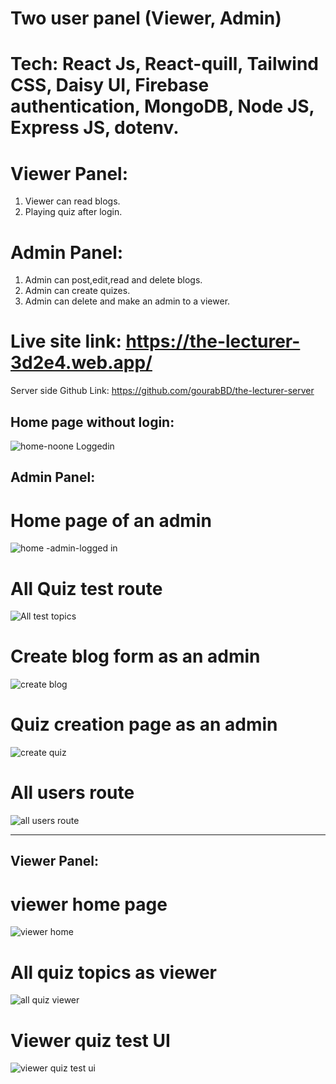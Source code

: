 
# Two user panel (Viewer, Admin)
# Tech: React Js, React-quill, Tailwind CSS, Daisy UI, Firebase authentication, MongoDB, Node JS, Express JS, dotenv.

# Viewer Panel:
1. Viewer can read blogs.
2. Playing quiz after login.

# Admin Panel:
1. Admin can post,edit,read and delete blogs.
2. Admin can create quizes.
3. Admin can delete and make an admin to a viewer.


# Live site link: https://the-lecturer-3d2e4.web.app/
  Server side Github Link: https://github.com/gourabBD/the-lecturer-server

## Home page without login:


![home-noone Loggedin](https://github.com/gourabBD/the-lecturer-client/assets/67328861/16f5d57f-fc5d-44c5-b567-e2cb8eea7f53)


## Admin Panel:

# Home page of an admin

![home -admin-logged in](https://github.com/gourabBD/the-lecturer-client/assets/67328861/32c658c3-5849-4622-8e1a-6ba7c5835bfc)



# All Quiz test route


![All test topics](https://github.com/gourabBD/the-lecturer-client/assets/67328861/9525e7af-a3fa-4222-bb11-42608f82b439)




# Create blog form as an admin
![create blog](https://github.com/gourabBD/the-lecturer-client/assets/67328861/778db361-b22a-48a9-ab3b-7cdddd3e5cab)



# Quiz creation page as an admin

![create quiz](https://github.com/gourabBD/the-lecturer-client/assets/67328861/882f7264-3074-493f-8b85-6c135745ab42)



# All users route
![all users route](https://github.com/gourabBD/the-lecturer-client/assets/67328861/10e0587f-feb3-42c1-ada1-a96cdba6243d)



---------------------------------------------------------------------------------------------------------------------------------------
## Viewer Panel:

 # viewer home page

![viewer home](https://github.com/gourabBD/the-lecturer-client/assets/67328861/480aa7e3-a7b9-4b41-a333-32acb924efec)



# All quiz topics as viewer

![all quiz viewer](https://github.com/gourabBD/the-lecturer-client/assets/67328861/a7533cc2-4f88-4e9e-b333-ccf82a7f8243)



# Viewer quiz test UI
![viewer quiz test ui](https://github.com/gourabBD/the-lecturer-client/assets/67328861/b84af54a-77e0-473c-9ffb-2af0c06b7d2e)





 
 
